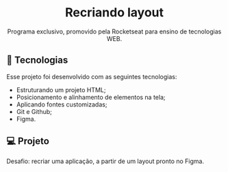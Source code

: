 <h1 align="center">Recriando layout</h1>

<p align="center">
Programa exclusivo, promovido pela Rocketseat para ensino de tecnologias WEB. <br/>
</p>

## 🚀 Tecnologias

Esse projeto foi desenvolvido com as seguintes tecnologias:

- Estruturando um projeto HTML;
- Posicionamento e alinhamento de elementos na tela;
- Aplicando fontes customizadas;
- Git e Github;
- Figma.

## 💻 Projeto

Desafio: recriar uma aplicação, a partir de um layout pronto no Figma.